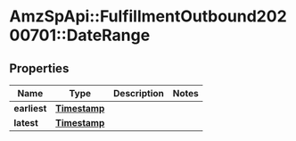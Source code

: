 # AmzSpApi::FulfillmentOutbound20200701::DateRange

## Properties
Name | Type | Description | Notes
------------ | ------------- | ------------- | -------------
**earliest** | [**Timestamp**](Timestamp.md) |  | 
**latest** | [**Timestamp**](Timestamp.md) |  | 

